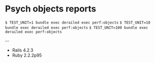 # Psych objects reports

`$ TEST_UNIT=1 bundle exec derailed exec perf:objects`
`$ TEST_UNIT=10 bundle exec derailed exec perf:objects`
`$ TEST_UNIT=100 bundle exec derailed exec perf:objects`

--

- Rails 4.2.3
- Ruby 2.2.2p95
